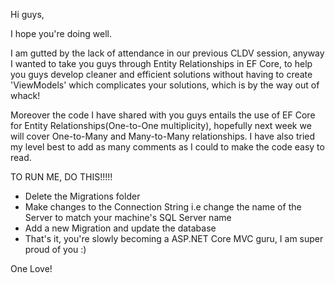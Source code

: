 Hi guys,

I hope you're doing well.

I am gutted by the lack of attendance in our previous CLDV session, anyway I wanted to take you guys through Entity Relationships in EF Core, to help you guys develop cleaner and efficient solutions without
having to create 'ViewModels' which complicates your solutions, which is by the way out of whack!

Moreover the code I have shared with you guys entails the use of EF Core for Entity Relationships(One-to-One multiplicity), hopefully next week we will cover One-to-Many and Many-to-Many relationships. I have also tried my level best to add as many comments as I could to make the code easy to read.

TO RUN ME, DO THIS!!!!!
  * Delete the Migrations folder
  * Make changes to the Connection String i.e change the name of the Server to match your machine's SQL Server name
  * Add a new Migration and update the database
  * That's it, you're slowly becoming a ASP.NET Core MVC guru, I am super proud of you :)

One Love!
